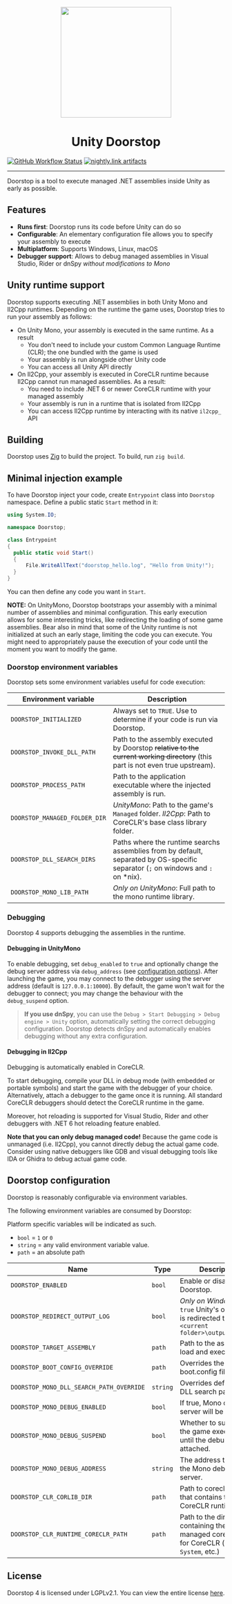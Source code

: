 <p align="center">
  <img height="256" width="256" src="assets/img/icon.png">
</p>

<h1 align="center">Unity Doorstop</h1>

[![GitHub Workflow Status](https://img.shields.io/github/actions/workflow/status/manderrow/UnityDoorstop/build.yml?branch=master)](https://github.com/manderrow/UnityDoorstop/actions/workflows/build.yml)
[![nightly.link artifacts](https://img.shields.io/badge/Artifacts-nightly.link-blueviolet)](https://nightly.link/manderrow/UnityDoorstop/workflows/build/master)

---

Doorstop is a tool to execute managed .NET assemblies inside Unity as early as possible.

## Features

- **Runs first**: Doorstop runs its code before Unity can do so
- **Configurable**: An elementary configuration file allows you to specify your assembly to execute
- **Multiplatform**: Supports Windows, Linux, macOS
- **Debugger support**: Allows to debug managed assemblies in Visual Studio, Rider or dnSpy _without modifications to Mono_

## Unity runtime support

Doorstop supports executing .NET assemblies in both Unity Mono and Il2Cpp runtimes.
Depending on the runtime the game uses, Doorstop tries to run your assembly as follows:

- On Unity Mono, your assembly is executed in the same runtime. As a result
    - You don't need to include your custom Common Language Runtime (CLR); the one bundled with the game is used
    - Your assembly is run alongside other Unity code
    - You can access all Unity API directly
- On Il2Cpp, your assembly is executed in CoreCLR runtime because Il2Cpp cannot run managed assemblies. As a result:
    - You need to include .NET 6 or newer CoreCLR runtime with your managed assembly
    - Your assembly is run in a runtime that is isolated from Il2Cpp
    - You can access Il2Cpp runtime by interacting with its native `il2cpp_` API

## Building

Doorstop uses [Zig](https://ziglang.org/) to build the project. To build, run `zig build`.

## Minimal injection example

To have Doorstop inject your code, create `Entrypoint` class into `Doorstop` namespace.
Define a public static `Start` method in it:

```cs
using System.IO;

namespace Doorstop;

class Entrypoint
{
  public static void Start()
  {
      File.WriteAllText("doorstop_hello.log", "Hello from Unity!");
  }
}
```

You can then define any code you want in `Start`.

**NOTE:** On UnityMono, Doorstop bootstraps your assembly with a minimal number of assemblies and minimal configuration.
This early execution allows for some interesting tricks, like redirecting the loading of some game assemblies.
Bear also in mind that some of the Unity runtime is not initialized at such an early stage, limiting the code you can execute.
You might need to appropriately pause the execution of your code until the moment you want to modify the game.

### Doorstop environment variables

Doorstop sets some environment variables useful for code execution:

| Environment variable          | Description                                                                                                                       |
| ----------------------------- | --------------------------------------------------------------------------------------------------------------------------------- |
| `DOORSTOP_INITIALIZED`        | Always set to `TRUE`. Use to determine if your code is run via Doorstop.                                                          |
| `DOORSTOP_INVOKE_DLL_PATH`    | Path to the assembly executed by Doorstop ~~relative to the current working directory~~ (this part is not even true upstream).    |
| `DOORSTOP_PROCESS_PATH`       | Path to the application executable where the injected assembly is run.                                                            |
| `DOORSTOP_MANAGED_FOLDER_DIR` | _UnityMono_: Path to the game's `Managed` folder. _Il2Cpp_: Path to CoreCLR's base class library folder.                          |
| `DOORSTOP_DLL_SEARCH_DIRS`    | Paths where the runtime searchs assemblies from by default, separated by OS-specific separator (`;` on windows and `:` on \*nix). |
| `DOORSTOP_MONO_LIB_PATH`      | _Only on UnityMono_: Full path to the mono runtime library.                                                                       |

### Debugging

Doorstop 4 supports debugging the assemblies in the runtime.

#### Debugging in UnityMono

To enable debugging, set `debug_enabled` to `true` and optionally change the debug server address via `debug_address` (see [configuration options](#doorstop-configuration)).
After launching the game, you may connect to the debugger using the server address (default is `127.0.0.1:10000`).
By default, the game won't wait for the debugger to connect; you may change the behaviour with the `debug_suspend` option.

> **If you use dnSpy**, you can use the `Debug > Start Debugging > Debug engine > Unity` option, automatically setting the correct debugging configuration.
> Doorstop detects dnSpy and automatically enables debugging without any extra configuration.

#### Debugging in Il2Cpp

Debugging is automatically enabled in CoreCLR.

To start debugging, compile your DLL in debug mode (with embedded or portable symbols) and start the game with the debugger of your choice.
Alternatively, attach a debugger to the game once it is running. All standard CoreCLR debuggers should detect the CoreCLR runtime in the game.

Moreover, hot reloading is supported for Visual Studio, Rider and other debuggers with .NET 6 hot reloading feature enabled.

**Note that you can only debug managed code!** Because the game code is unmanaged (i.e. Il2Cpp), you cannot directly debug the actual game code.
Consider using native debuggers like GDB and visual debugging tools like IDA or Ghidra to debug actual game code.

## Doorstop configuration

Doorstop is reasonably configurable via environment variables.

The following environment variables are consumed by Doorstop:

Platform specific variables will be indicated as such.

- `bool` = `1` or `0`
- `string` = any valid environment variable value.
- `path` = an absolute path

| Name                                     | Type     | Description                                                                                          |
| ---------------------------------------- | -------- | ---------------------------------------------------------------------------------------------------- |
| `DOORSTOP_ENABLED`                       | `bool`   | Enable or disable Doorstop.                                                                          |
| `DOORSTOP_REDIRECT_OUTPUT_LOG`           | `bool`   | _Only on Windows_: If `true` Unity's output log is redirected to `<current folder>\output_log.txt`   |
| `DOORSTOP_TARGET_ASSEMBLY`               | `path`   | Path to the assembly to load and execute.                                                            |
| `DOORSTOP_BOOT_CONFIG_OVERRIDE`          | `path`   | Overrides the boot.config file path.                                                                 |
| `DOORSTOP_MONO_DLL_SEARCH_PATH_OVERRIDE` | `string` | Overrides default Mono DLL search path                                                               |
| `DOORSTOP_MONO_DEBUG_ENABLED`            | `bool`   | If true, Mono debugger server will be enabled                                                        |
| `DOORSTOP_MONO_DEBUG_SUSPEND`            | `bool`   | Whether to suspend the game execution until the debugger is attached.                                |
| `DOORSTOP_MONO_DEBUG_ADDRESS`            | `string` | The address to use for the Mono debugger server.                                                     |
| `DOORSTOP_CLR_CORLIB_DIR`                | `path`   | Path to coreclr library that contains the CoreCLR runtime                                            |
| `DOORSTOP_CLR_RUNTIME_CORECLR_PATH`      | `path`   | Path to the directory containing the managed core libraries for CoreCLR (`mscorlib`, `System`, etc.) |

## License

Doorstop 4 is licensed under LGPLv2.1. You can view the entire license [here](LICENSE).
